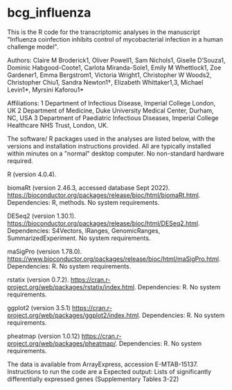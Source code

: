 # bcg_influenza
This is the R code for the transcriptomic analyses in the manuscript "Influenza coinfection inhibits control of mycobacterial infection in a human challenge model". 

Authors:
Claire M Broderick1, Oliver Powell1, Sam Nichols1, Giselle D’Souza1, Dominic Habgood-Coote1, Carlota Miranda-Sole1, Emily M Whettlock1, Zoe Gardener1, Emma Bergstrom1, Victoria Wright1, Christopher W Woods2, Christopher Chiu1, Sandra Newton1†, Elizabeth Whittaker1,3, Michael Levin1*, Myrsini Kaforou1*

Affiliations:
1 Department of Infectious Disease, Imperial College London, UK
2 Department of Medicine, Duke University Medical Center, Durham, NC, USA
3 Department of Paediatric Infectious Diseases, Imperial College Healthcare NHS Trust, London, UK.


The  software/ R packages used in the analyses are listed below, with the versions and installation instructions provided. All are typically installed within minutes on a "normal" desktop computer. No non-standard hardware required. 

R (version 4.0.4).
 
biomaRt (version 2.46.3, accessed database Sept 2022). https://bioconductor.org/packages/release/bioc/html/biomaRt.html. Dependencies: R, methods. No system requirements.
  
DESeq2 (version 1.30.1). https://bioconductor.org/packages/release/bioc/html/DESeq2.html. Dependencies: S4Vectors, IRanges, GenomicRanges, SummarizedExperiment. No system requirements.

maSigPro (version 1.78.0). https://www.bioconductor.org/packages/release/bioc/html/maSigPro.html. Dependencies: R. No system requirements.
 
rstatix (version 0.7.2). https://cran.r-project.org/web/packages/rstatix/index.html. Dependencies: R. No system requirements.
 
ggplot2 (version 3.5.1) https://cran.r-project.org/web/packages/ggplot2/index.html. Dependencies: R. No system requirements.

pheatmap (version 1.0.12) https://cran.r-project.org/web/packages/pheatmap/. Dependencies: R. No system requirements.



The data is available from ArrayExpress, accession E-MTAB-15137.
Instructions to run the code are a
Expected output: Lists of significantly differentially expressed genes (Supplementary Tables 3-22)



 

 

